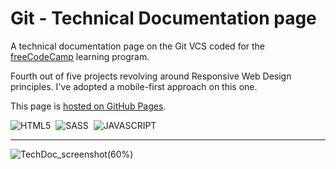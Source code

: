 # Git - Technical Documentation page

A technical documentation page on the Git VCS coded for the [freeCodeCamp](https://www.freecodecamp.org) learning program.

Fourth out of five projects revolving around Responsive Web Design principles.
I've adopted a mobile-first approach on this one.

This page is [hosted on GitHub Pages](https://marcocosta1618.github.io/git-tech-doc/).

![HTML5](https://img.shields.io/badge/HTML5-red.svg?&logo=html5&logoColor=white)&nbsp;
![SASS](https://img.shields.io/badge/SASS-cc6699.svg?&logo=sass&logoColor=white)&nbsp;
![JAVASCRIPT](https://img.shields.io/badge/JavaScript-f7df1e.svg?&logo=javascript&logoColor=black)&nbsp;

---

![TechDoc_screenshot(60%)](https://user-images.githubusercontent.com/78434326/118456934-b5509080-b6f9-11eb-8ada-957620102848.jpg)
